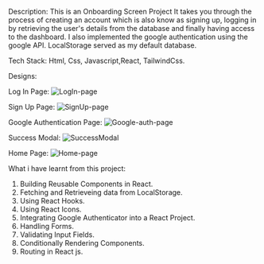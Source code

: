Description: This is an Onboarding Screen Project
It takes you through the process of creating an account which is also know as signing up, logging in by retrieving the user's details from the database and finally having access to the dashboard.
I also implemented the google authentication using the google API.
LocalStorage served as my default database.

Tech Stack: Html, Css, Javascript,React, TailwindCss.

Designs:

Log In Page:
![LogIn-page](https://github.com/Liciacodes/Onboarding-Screen-Project/assets/43540999/300523d5-a8d7-471a-87c6-70b084f4d364)

Sign Up Page:
![SignUp-page](https://github.com/Liciacodes/Onboarding-Screen-Project/assets/43540999/cbf9321a-408c-43ee-b06d-07dfce7e06f4)

Google Authentication Page:
![Google-auth-page](https://github.com/Liciacodes/Onboarding-Screen-Project/assets/43540999/69617737-117f-4d9b-9107-9cbaf06e6080)

Success Modal:
![SuccessModal](https://github.com/Liciacodes/Onboarding-Screen-Project/assets/43540999/913a671a-636c-441f-9767-aadc0e39be3c)

Home Page:
![Home-page](https://github.com/Liciacodes/Onboarding-Screen-Project/assets/43540999/f525f7e3-8019-4120-8bc4-980f8e8db831)


What i have learnt from this project:
1. Building Reusable Components in React.
2. Fetching and Retrieveing data from LocalStorage.
3. Using React Hooks.
4. Using React Icons.
5. Integrating Google Authenticator into a React Project.
6. Handling Forms.
7. Validating Input Fields.
8. Conditionally Rendering Components.
9. Routing in React js.




